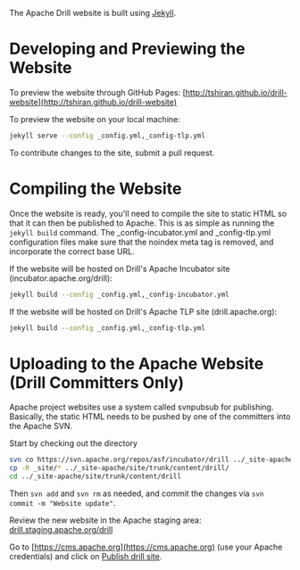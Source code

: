 The Apache Drill website is built using [Jekyll](http://jekyllrb.com/).

# Developing and Previewing the Website

To preview the website through GitHub Pages: [http://tshiran.github.io/drill-website](http://tshiran.github.io/drill-website)

To preview the website on your local machine:

```bash
jekyll serve --config _config.yml,_config-tlp.yml
```

To contribute changes to the site, submit a pull request.

# Compiling the Website

Once the website is ready, you'll need to compile the site to static HTML so that it can then be published to Apache. This is as simple as running the `jekyll build` command. The _config-incubator.yml and _config-tlp.yml configuration files make sure that the noindex meta tag is removed, and incorporate the correct base URL.

If the website will be hosted on Drill's Apache Incubator site (incubator.apache.org/drill):

```bash
jekyll build --config _config.yml,_config-incubator.yml
```

If the website will be hosted on Drill's Apache TLP site (drill.apache.org):

```bash
jekyll build --config _config.yml,_config-tlp.yml
```

# Uploading to the Apache Website (Drill Committers Only)

Apache project websites use a system called svnpubsub for publishing. Basically, the static HTML needs to be pushed by one of the committers into the Apache SVN.

Start by checking out the directory

```bash
svn co https://svn.apache.org/repos/asf/incubator/drill ../_site-apache
cp -R _site/* ../_site-apache/site/trunk/content/drill/
cd ../_site-apache/site/trunk/content/drill
```

Then `svn add` and `svn rm` as needed, and commit the changes via `svn commit -m "Website update"`.

Review the new website in the Apache staging area: [drill.staging.apache.org/drill](drill.staging.apache.org/drill)

Go to [https://cms.apache.org](https://cms.apache.org) (use your Apache credentials) and click on [Publish drill site](https://cms.apache.org/drill/publish).


